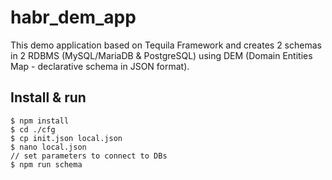 # habr_dem_app

This demo application based on Tequila Framework and creates 2 schemas in 2 RDBMS (MySQL/MariaDB & PostgreSQL) using DEM (Domain Entities Map - declarative schema in JSON format).

## Install & run

```shell
$ npm install
$ cd ./cfg
$ cp init.json local.json
$ nano local.json
// set parameters to connect to DBs
$ npm run schema
```
